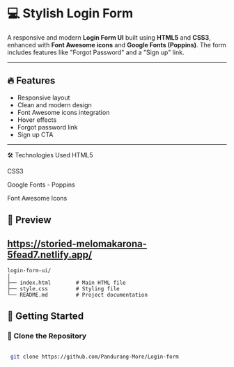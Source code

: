 # 💻 Stylish Login Form

A responsive and modern **Login Form UI** built using **HTML5** and **CSS3**, enhanced with **Font Awesome icons** and **Google Fonts (Poppins)**. The form includes features like "Forgot Password" and a "Sign up" link.

---

## 🔥 Features

- Responsive layout
- Clean and modern design
- Font Awesome icons integration
- Hover effects
- Forgot password link
- Sign up CTA

---
🛠️ Technologies Used
HTML5

CSS3

Google Fonts - Poppins

Font Awesome Icons

## 📸 Preview

https://storied-melomakarona-5fead7.netlify.app/
---

```
login-form-ui/
│
├── index.html        # Main HTML file
├── style.css         # Styling file
└── README.md         # Project documentation
```
## 🚀 Getting Started

### 🔁 Clone the Repository

```bash

 git clone https://github.com/Pandurang-More/Login-form
